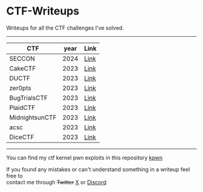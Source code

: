 # CTF-Writeups

Writeups for all the CTF challenges I've solved.

---
|CTF|year|Link|
|-|-|-|
|SECCON|2024|[Link](./2024/SECCON/)|
|CakeCTF|2023|[Link](./2023/CakeCTF/)|
|DUCTF|2023|[Link](./2023/DUCTF/)|
|zer0pts|2023|[Link](./2023/zer0pts/)|
|BugTrialsCTF|2023|[Link](./2023/BugTrialsCTF/)|
|PlaidCTF|2023|[Link](./2023/plaidCTF/)|
|MidnightsunCTF|2023|[Link](./2023/MidnightsunCTF/)|
|acsc|2023|[Link](./2023/acsc/)|
|DiceCTF|2023|[Link](./2023/DiceCTF/)|
---

You can find my ctf kernel pwn exploits in this repository [kpwn](https://github.com/terawhiz/kpwn)

If you found any mistakes or can't understand something in a writeup feel free to\
contact me through ~~Twitter~~ [X](https://twitter.com/ShuntIsReal) or [Discord](https://discordapp.com/users/realshunt)
